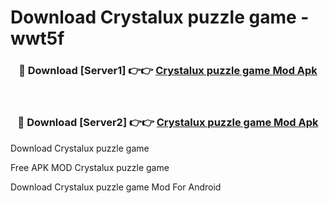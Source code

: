 # Download Crystalux puzzle game - wwt5f



<div align="center">
<h3>🔴 Download [Server1] 👉👉 <a href="https://momento.my/?title=Crystalux_puzzle_game">Crystalux puzzle game Mod Apk</a></h3><br>

<h3>🔴 Download [Server2] 👉👉 <a href="https://momento.my/?title=Crystalux_puzzle_game">Crystalux puzzle game Mod Apk</a></h3>
</div>



Download Crystalux puzzle game 

Free APK MOD Crystalux puzzle game 

Download Crystalux puzzle game Mod For Android
